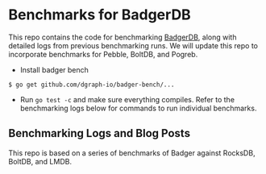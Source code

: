 # Benchmarks for BadgerDB
This repo contains the code for benchmarking [BadgerDB], along with detailed logs from previous benchmarking runs.  We will update this repo to incorporate benchmarks for Pebble, BoltDB, and Pogreb.

[BadgerDB]:https://github.com/dgraph-io/badger

- Install badger bench

```
$ go get github.com/dgraph-io/badger-bench/...
```

- Run  `go test -c` and make sure everything compiles. Refer to the benchmarking logs below for commands to run individual benchmarks.

## Benchmarking Logs and Blog Posts
This repo is based on a series of benchmarks of Badger against RocksDB, BoltDB, and LMDB.
